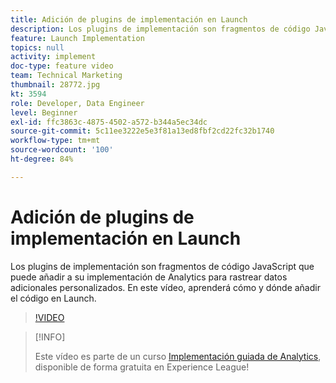 ```yaml
---
title: Adición de plugins de implementación en Launch
description: Los plugins de implementación son fragmentos de código JavaScript que puede añadir a su implementación de Analytics para rastrear datos adicionales personalizados. En este vídeo, aprenderá cómo y dónde añadir el código en Launch.
feature: Launch Implementation
topics: null
activity: implement
doc-type: feature video
team: Technical Marketing
thumbnail: 28772.jpg
kt: 3594
role: Developer, Data Engineer
level: Beginner
exl-id: ffc3863c-4875-4502-a572-b344a5ec34dc
source-git-commit: 5c11ee3222e5e3f81a13ed8fbf2cd22fc32b1740
workflow-type: tm+mt
source-wordcount: '100'
ht-degree: 84%

---
```


# Adición de plugins de implementación en Launch

Los plugins de implementación son fragmentos de código JavaScript que puede añadir a su implementación de Analytics para rastrear datos adicionales personalizados. En este vídeo, aprenderá cómo y dónde añadir el código en Launch.

>[!VIDEO](https://video.tv.adobe.com/v/28772/?quality=12&learn=on)

>[!INFO]
>
> Este vídeo es parte de un curso [Implementación guiada de Analytics](https://experienceleague.adobe.com/?recommended=Analytics-D-1-2019.1), disponible de forma gratuita en Experience League!